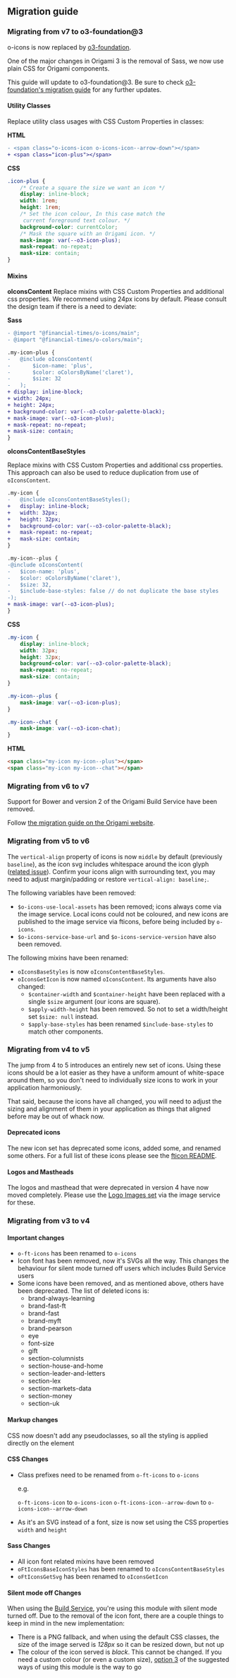 ## Migration guide

### Migrating from v7 to o3-foundation@3

o-icons is now replaced by [o3-foundation](../o3-foundation/README.md).

One of the major changes in Origami 3 is the removal of Sass, we now use plain CSS for Origami components.

This guide will update to o3-foundation@3. Be sure to
check [o3-foundation's migration guide](../o3-foundation/MIGRATION.md) for any further updates.

#### Utility Classes

Replace utility class usages with CSS Custom Properties in classes:

**HTML**
```diff
- <span class="o-icons-icon o-icons-icon--arrow-down"></span>
+ <span class="icon-plus"></span>
```

**CSS**
```css
.icon-plus {
	/* Create a square the size we want an icon */
	display: inline-block;
	width: 1rem;
	height: 1rem;
	/* Set the icon colour, In this case match the
     current foreground text colour. */
	background-color: currentColor;
	/* Mask the square with an Origami icon. */
	mask-image: var(--o3-icon-plus);
	mask-repeat: no-repeat;
	mask-size: contain;
}
```

#### Mixins

**oIconsContent**
Replace mixins with CSS Custom Properties and additional css properties. We recommend using 24px icons by default. Please consult the design team if there is a need to deviate:

**Sass**
```diff
- @import "@financial-times/o-icons/main";
- @import "@financial-times/o-colors/main";

.my-icon-plus {
-	@include oIconsContent(
-		$icon-name: 'plus',
-		$color: oColorsByName('claret'),
-		$size: 32
-	);
+ display: inline-block;
+ width: 24px;
+ height: 24px;
+ background-color: var(--o3-color-palette-black);
+ mask-image: var(--o3-icon-plus);
+ mask-repeat: no-repeat;
+ mask-size: contain;
}
```

**oIconsContentBaseStyles**

Replace mixins with CSS Custom Properties and additional css properties.
This approach can also be used to reduce duplication from use of `oIconsContent`.

```diff
.my-icon {
-	@include oIconsContentBaseStyles();
+	display: inline-block;
+	width: 32px;
+	height: 32px;
+	background-color: var(--o3-color-palette-black);
+	mask-repeat: no-repeat;
+	mask-size: contain;
}

.my-icon--plus {
-@include oIconsContent(
-	$icon-name: 'plus',
-	$color: oColorsByName('claret'),
-	$size: 32,
-	$include-base-styles: false // do not duplicate the base styles
-);
+ mask-image: var(--o3-icon-plus);
}
```

**CSS**
```css
.my-icon {
	display: inline-block;
	width: 32px;
	height: 32px;
	background-color: var(--o3-color-palette-black);
	mask-repeat: no-repeat;
	mask-size: contain;
}

.my-icon--plus {
	mask-image: var(--o3-icon-plus);
}

.my-icon--chat {
    mask-image: var(--o3-icon-chat);
}
```

**HTML**
```html
<span class="my-icon my-icon--plus"></span>
<span class="my-icon my-icon--chat"></span>
```

### Migrating from v6 to v7


Support for Bower and version 2 of the Origami Build Service have been removed.

Follow [the migration guide on the Origami website](https://origami.ft.com/documentation/tutorials/bower-to-npm/).

### Migrating from v5 to v6


The `vertical-align` property of icons is now `middle` by default (previously `baseline`), as the icon svg includes whitespace around the icon glyph ([related issue](https://github.com/Financial-Times/o-icons/issues/58)). Confirm your icons align with surrounding text, you may need to adjust margin/padding or restore `vertical-align: baseline;`.

The following variables have been removed:
- `$o-icons-use-local-assets` has been removed; icons always come via the image service. Local icons could not be coloured, and new icons are published to the image service via fticons, before being included by `o-icons`.
- `$o-icons-service-base-url` and `$o-icons-service-version` have also been removed.

The following mixins have been renamed:
- `oIconsBaseStyles` is now `oIconsContentBaseStyles`.
- `oIconsGetIcon` is now named `oIconsContent`. Its arguments have also changed:
	- `$container-width` and `$container-height` have been replaced with a single `$size` argument (our icons are square).
	- `$apply-width-height` has been removed. So not to set a width/height set `$size: null` instead.
	- `$apply-base-styles` has been renamed `$include-base-styles` to match other components.

### Migrating from v4 to v5

The jump from 4 to 5 introduces an entirely new set of icons. Using these icons should be a lot easier as they have a uniform amount of white-space around them, so you don't need to individually size icons to work in your application harmoniously.

That said, because the icons have all changed, you will need to adjust the sizing and alignment of them in your application as things that aligned before may be out of whack now.


#### Deprecated icons
The new icon set has deprecated some icons, added some, and renamed some others. For a full list of these icons please see the [fticon README](http://github.com/financial-times/fticon).

#### Logos and Mastheads
The logos and masthead that were deprecated in version 4 have now moved completely. Please use the [Logo Images set](http://github.com/financial-times/logo-images) via the image service for these.

### Migrating from v3 to v4

#### Important changes

* `o-ft-icons` has been renamed to `o-icons`
* Icon font has been removed, now it's SVGs all the way. This changes the behaviour for silent mode turned off users which includes Build Service users
* Some icons have been removed, and as mentioned above, others have been deprecated. The list of deleted icons is:
	- brand-always-learning
	- brand-fast-ft
	- brand-fast
	- brand-myft
	- brand-pearson
	- eye
	- font-size
	- gift
	- section-columnists
	- section-house-and-home
	- section-leader-and-letters
	- section-lex
	- section-markets-data
	- section-money
	- section-uk

#### Markup changes

CSS now doesn't add any pseudoclasses, so all the styling is applied directly on the element

#### CSS Changes

* Class prefixes need to be renamed from `o-ft-icons` to `o-icons`

	e.g.

	`o-ft-icons-icon` to `o-icons-icon`
	`o-ft-icons-icon--arrow-down` to `o-icons-icon--arrow-down`

* As it's an SVG instead of a font, size is now set using the CSS properties `width` and `height`

#### Sass Changes

* All icon font related mixins have been removed
* `oFtIconsBaseIconStyles` has been renamed to `oIconsContentBaseStyles`
* `oFtIconsGetSvg` has been renamed to `oIconsGetIcon`

#### Silent mode off Changes

When using the [Build Service](https://origami-build.ft.com), you're using this module with silent mode turned off. Due to the removal of the icon font, there are a couple things to keep in mind in the new implementation:

* There is a PNG fallback, and when using the default CSS classes, the size of the image served is _128px_ so it can be resized down, but not up
* The colour of the icon served is _black_. This cannot be changed. If you need a custom colour (or even a custom size), [option 3](#3-manually-using-the-responsive-image-service) of the suggested ways of using this module is the way to go
